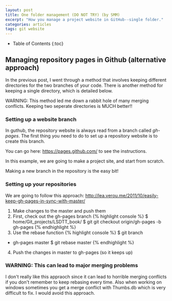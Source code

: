 ```yaml
---
layout: post
title: One folder management (DO NOT TRY) (by SMM)
excerpt: "How you manage a project website in GitHub--single folder."
categories: articles
tags: git website
---
```


* Table of Contents
{:toc}

## Managing repository pages in Github (alternative approach)

In the previous post, I went through a method that involves keeping different directories for the two branches of your code. 
There is another method for keeping a single directory, which is detailed below. 

WARNING: This method led me down a rabbit hole of many merging conflicts. Keeping two seperate directories is MUCH better!!

### Setting up a website branch

In guthub, the repository website is always read from a branch called *gh-pages*. 
The first thing you need to do to set up a repository website is to create this branch. 

You can go here: https://pages.github.com/ to see the instructions. 

In this example, we are going to make a project site, and start from scratch. 

Making a new branch in the repository is the easy bit!

### Setting up your repositories

We are going to follow this approach: http://lea.verou.me/2011/10/easily-keep-gh-pages-in-sync-with-master/

1. Make changes to the master and push them
2. First, check out the gh-pages branch
{% highlight console %}
$ home/Git_projects/LSDTT_book/
$ git git checkout origin/gh-pages -b gh-pages
{% endhighlight %}
3. Use the rebase function
{% highlight console %}
$ git branch
* gh-pages
master
$ git rebase master
{% endhighlight %}
4. Push the changes in master to gh-pages (so it keeps up)

### WARNING: This can lead to major merging problems

I don't really like this appraoch since it can lead to horrible merging conflicts if you don't remember to keep rebasing every time. 
Also when working on windows sometimes you get a merge conflict with Thumbs.db which is very difficult to fix. 
I would avoid this approach.

